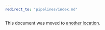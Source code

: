 ```yaml
---
redirect_to: 'pipelines/index.md'
---
```


This document was moved to [another location](pipelines/index.md).

<!-- This redirect file can be deleted February 1, 2021, or later. -->
<!-- Before deletion, see: https://docs.gitlab.com/ee/development/documentation/#move-or-rename-a-page -->

